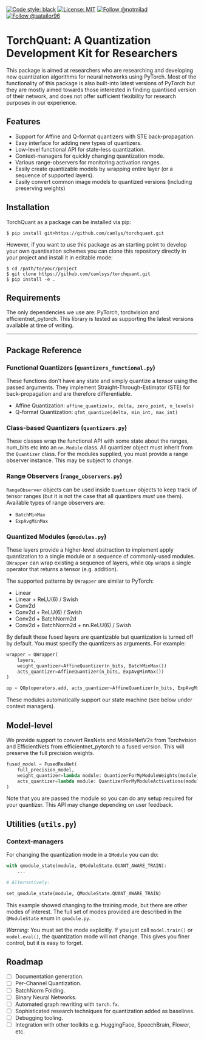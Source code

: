 [![Code style: black](https://img.shields.io/badge/code%20style-black-000000.svg)](https://github.com/psf/black)
[![License: MIT](https://img.shields.io/badge/License-MIT-green.svg)](https://opensource.org/licenses/MIT)
[![Follow @notmilad](https://img.shields.io/twitter/follow/notmilad?style=social)](https://twitter.com/notmilad)
[![Follow @satailor96](https://img.shields.io/twitter/follow/satailor96?style=social)](https://twitter.com/satailor96)

# TorchQuant: A Quantization Development Kit for Researchers

This package is aimed at researchers who are researching and developing new quantization algorithms for neural networks using PyTorch. Most of the functionality of this package is also built-into latest versions of PyTorch but they are mostly aimed towards those interested in finding quantised version of their network, and does not offer sufficient flexibility for research purposes in our experience.

## Features
* Support for Affine and Q-format quantizers with STE back-propagation.
* Easy interface for adding new types of quantizers.
* Low-level functional API for state-less quantization.
* Context-managers for quickly changing quantization mode.
* Various range-observers for monitoring activation ranges.
* Easily create quantizable models by wrapping entire layer (or a sequence of supported layers).
* Easily convert common image models to quantized versions (including preserving weights)

## Installation

TorchQuant as a package can be installed via pip:

```
$ pip install git+https://github.com/camlys/torchquant.git
```

However, if you want to use this package as an starting point to develop your own quantisation schemes you can clone this repository directly in your project and install it in editable mode:

```
$ cd /path/to/your/project
$ git clone https://github.com/camlsys/torchquant.git
$ pip install -e .
```

## Requirements

The only dependencies we use are: PyTorch, torchvision and efficientnet_pytorch. This library is tested as supporting the latest versions available at time of writing.

---

## Package Reference


### Functional Quantizers (`quantizers_functional.py`)

These functions don't have any state and simply quantize a tensor using the passed arguments. They implement Straight-Through-Estimator (STE) for back-propagation and are therefore differentiable.

* Affine Quantization: `affine_quantize(x, delta, zero_point, n_levels)`
* Q-format Quantization: `qfmt_quantize(delta, min_int, max_int)`

### Class-based Quantizers (`quantizers.py`)

These classes wrap the functional API with some state about the ranges, num_bits etc into an `nn.Module` class. All quantizer object must inherit from the `Quantizer` class. For the modules supplied, you must provide a range observer instance. This may be subject to change.

### Range Observers (`range_observers.py`)

`RangeObserver` objects can be used inside `Quantizer` objects to keep track of tensor ranges (but it is not the case that all quantizers _must_ use them). Available types of range observers are:

* `BatchMinMax`
* `ExpAvgMinMax`

### Quantized Modules (`qmodules.py`)
These layers provide a higher-level abstraction to implement apply quantization to a single module or a sequence of commonly-used modules. `QWrapper` can wrap existing a sequence of layers, while `QOp` wraps a single operator that returns a tensor (e.g. addition).

The supported patterns by `QWrapper` are similar to PyTorch:

* Linear
* Linear + ReLU(6) / Swish
* Conv2d
* Conv2d + ReLU(6) / Swish
* Conv2d + BatchNorm2d
* Conv2d + BatchNorm2d + nn.ReLU(6) / Swish

By default these fused layers are quantizable but quantization is turned off by default. You must specify the quantizers as arguments. For example:

```py
wrapper = QWrapper(
    layers,
    weight_quantizer=AffineQuantizer(n_bits, BatchMinMax())
    acts_quantizer=AffineQuantizer(n_bits, ExpAvgMinMax())
)

op = QOp(operators.add, acts_quantizer=AffineQuantizer(n_bits, ExpAvgMinMax()))
```

These modules automatically support our state machine (see below under context managers).

## Model-level

We provide support to convert ResNets and MobileNetV2s from Torchvision and EfficientNets from efficientnet_pytorch to a fused version.
This will preserve the full precision weights.

```py
fused_model = FusedResNet(
    full_precision_model,
    weight_quantizer=lambda module: QuantizerForMyModuleWeights(module),
    acts_quantizer=lambda module: QuantizerForMyModuleActivations(module)
)
```

Note that you are passed the module so you can do any setup required for your quantizer. This API may change depending on user feedback.

## Utilities (`utils.py`)

### Context-managers

For changing the quantization mode in a `QModule` you can do:

```py
with qmodule_state(module, QModuleState.QUANT_AWARE_TRAIN):
    ...

# Alternatively:

set_qmodule_state(module, QModuleState.QUANT_AWARE_TRAIN)
```

This example showed changing to the training mode, but there are other modes of interest. The full set of modes provided are described in the `QModuleState` enum in `qmodule.py`.

*Warning*: You must set the mode explicitly. If you just call `model.train()` or `model.eval()`, the quantization mode will not change. This gives you finer control, but it is easy to forget.

## Roadmap

- [ ] Documentation generation.
- [ ] Per-Channel Quantization.
- [ ] BatchNorm Folding.
- [ ] Binary Neural Networks.
- [ ] Automated graph rewriting with `torch.fx`.
- [ ] Sophisticated research techniques for quantization added as baselines.
- [ ] Debugging tooling.
- [ ] Integration with other toolkits e.g. HuggingFace, SpeechBrain, Flower, etc.
